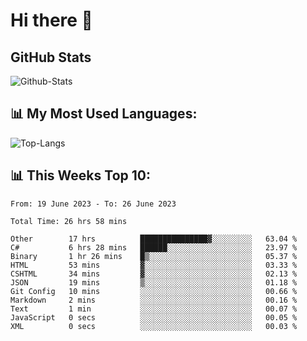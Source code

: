# Hi there 👋

## GitHub Stats
![Github-Stats](https://github-readme-stats-sigma-five.vercel.app/api?username=ltorson&show_icons=true&theme=radical&count_private=true)

## 📊 My Most Used Languages:
![Top-Langs](https://github-readme-stats-sigma-five.vercel.app/api/top-langs/?username=LTorson&layout=compact&langs_count=10)

## 📊 This Weeks Top 10:
<!--START_SECTION:waka-->

```text
From: 19 June 2023 - To: 26 June 2023

Total Time: 26 hrs 58 mins

Other        17 hrs          ███████████████▓░░░░░░░░░   63.04 %
C#           6 hrs 28 mins   ██████░░░░░░░░░░░░░░░░░░░   23.97 %
Binary       1 hr 26 mins    █▒░░░░░░░░░░░░░░░░░░░░░░░   05.37 %
HTML         53 mins         ▓░░░░░░░░░░░░░░░░░░░░░░░░   03.33 %
CSHTML       34 mins         ▓░░░░░░░░░░░░░░░░░░░░░░░░   02.13 %
JSON         19 mins         ▒░░░░░░░░░░░░░░░░░░░░░░░░   01.18 %
Git Config   10 mins         ░░░░░░░░░░░░░░░░░░░░░░░░░   00.66 %
Markdown     2 mins          ░░░░░░░░░░░░░░░░░░░░░░░░░   00.16 %
Text         1 min           ░░░░░░░░░░░░░░░░░░░░░░░░░   00.07 %
JavaScript   0 secs          ░░░░░░░░░░░░░░░░░░░░░░░░░   00.05 %
XML          0 secs          ░░░░░░░░░░░░░░░░░░░░░░░░░   00.03 %
```

<!--END_SECTION:waka-->
